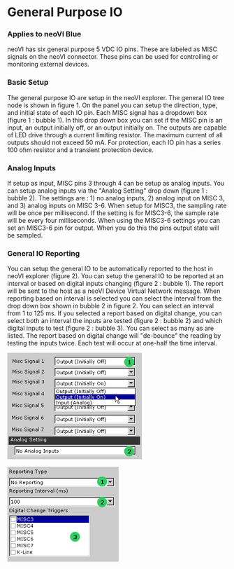 # General Purpose IO

### Applies to neoVI Blue

neoVI has six general purpose 5 VDC IO pins. These are labeled as MISC signals on the neoVI connector. These pins can be used for controlling or monitoring external devices.

### Basic Setup

The general purpose IO are setup in the neoVI explorer. The general IO tree node is shown in figure 1. On the panel you can setup the direction, type, and initial state of each IO pin. Each MISC signal has a dropdown box (figure 1 : bubble 1). In this drop down box you can set if the MISC pin is an input, an output initially off, or an output initially on. The outputs are capable of LED drive through a current limiting resistor. The maximum current of all outputs should not exceed 50 mA. For protection, each IO pin has a series 100 ohm resistor and a transient protection device.

### Analog Inputs

If setup as input, MISC pins 3 through 4 can be setup as analog inputs. You can setup analog inputs via the "Analog Setting" drop down (figure 1 : bubble 2). The settings are : 1) no analog inputs, 2) analog input on MISC 3, and 3) analog inputs on MISC 3-6. When setup for MISC3, the sampling rate will be once per millisecond. If the setting is for MISC3-6, the sample rate will be every four milliseconds. When using the MISC3-6 settings you can set an MISC3-6 pin for output. When you do this the pins output state will be sampled.

### General IO Reporting

You can setup the general IO to be automatically reported to the host in neoVI explorer (figure 2). You can setup the general IO to be reported at an interval or based on digital inputs changing (figure 2 : bubble 1). The report will be sent to the host as a neoVI Device Virtual Network message. When reporting based on interval is selected you can select the interval from the drop down box shown in bubble 2 in figure 2. You can select an interval from 1 to 125 ms. If you selected a report based on digital change, you can select both an interval the inputs are tested (figure 2 : bubble 2) and which digital inputs to test (figure 2 : bubble 3). You can select as many as are listed. The report based on digital change will "de-bounce" the reading by testing the inputs twice. Each test will occur at one-half the time interval.

![Figure 1 - neoVI MISC pins can be setup as digital outputs, digital inputs or analog inputs.](../../.gitbook/assets/neoIOSetup.gif)

![Figure 2 - You can have the neoVI device automatically report the state of MISC IO pins.](../../.gitbook/assets/neoIORpt.gif)

